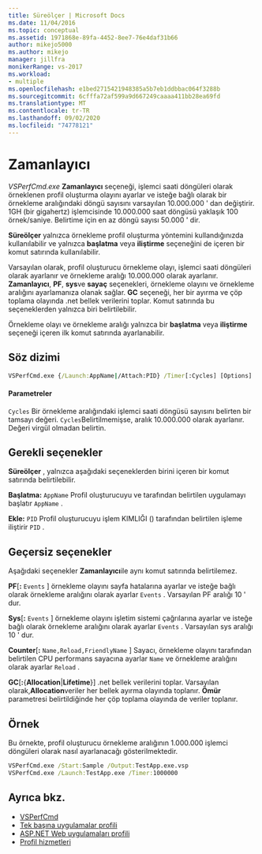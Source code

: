 ```yaml
---
title: Süreölçer | Microsoft Docs
ms.date: 11/04/2016
ms.topic: conceptual
ms.assetid: 1971868e-89fa-4452-8ee7-76e4daf31b66
author: mikejo5000
ms.author: mikejo
manager: jillfra
monikerRange: vs-2017
ms.workload:
- multiple
ms.openlocfilehash: e1bed2715421948385a5b7eb1ddbbac064f3288b
ms.sourcegitcommit: 6cfffa72af599a9d667249caaaa411bb28ea69fd
ms.translationtype: MT
ms.contentlocale: tr-TR
ms.lasthandoff: 09/02/2020
ms.locfileid: "74778121"
---
```

# <a name="timer"></a>Zamanlayıcı
*VSPerfCmd.exe* **Zamanlayıcı** seçeneği, işlemci saati döngüleri olarak örneklenen profil oluşturma olayını ayarlar ve isteğe bağlı olarak bir örnekleme aralığındaki döngü sayısını varsayılan 10.000.000 ' dan değiştirir. 1GH (bir gigahertz) işlemcisinde 10.000.000 saat döngüsü yaklaşık 100 örnek/saniye. Belirtime için en az döngü sayısı 50.000 ' dir.

 **Süreölçer** yalnızca örnekleme profil oluşturma yöntemini kullandığınızda kullanılabilir ve yalnızca **başlatma** veya **iliştirme** seçeneğini de içeren bir komut satırında kullanılabilir.

 Varsayılan olarak, profil oluşturucu örnekleme olayı, işlemci saati döngüleri olarak ayarlanır ve örnekleme aralığı 10.000.000 olarak ayarlanır. **Zamanlayıcı**, **PF**, **sys**ve **sayaç** seçenekleri, örnekleme olayını ve örnekleme aralığını ayarlamanıza olanak sağlar. **GC** seçeneği, her bir ayırma ve çöp toplama olayında .net bellek verilerini toplar. Komut satırında bu seçeneklerden yalnızca biri belirtilebilir.

 Örnekleme olayı ve örnekleme aralığı yalnızca bir **başlatma** veya **iliştirme** seçeneği içeren ilk komut satırında ayarlanabilir.

## <a name="syntax"></a>Söz dizimi

```cmd
VSPerfCmd.exe {/Launch:AppName|/Attach:PID} /Timer[:Cycles] [Options]
```

#### <a name="parameters"></a>Parametreler
 `Cycles` Bir örnekleme aralığındaki işlemci saati döngüsü sayısını belirten bir tamsayı değeri. `Cycles`Belirtilmemişse, aralık 10.000.000 olarak ayarlanır. Değeri virgül olmadan belirtin.

## <a name="required-options"></a>Gerekli seçenekler
 **Süreölçer** , yalnızca aşağıdaki seçeneklerden birini içeren bir komut satırında belirtilebilir.

 **Başlatma:** `AppName` Profil oluşturucuyu ve tarafından belirtilen uygulamayı başlatır `AppName` .

 **Ekle:** `PID` Profil oluşturucuyu işlem KIMLIĞI () tarafından belirtilen işleme iliştirir `PID` .

## <a name="invalid-options"></a>Geçersiz seçenekler
 Aşağıdaki seçenekler **Zamanlayıcı**ile aynı komut satırında belirtilemez.

 **PF**[**:** `Events` ] örnekleme olayını sayfa hatalarına ayarlar ve isteğe bağlı olarak örnekleme aralığını olarak ayarlar `Events` . Varsayılan PF aralığı 10 ' dur.

 **Sys**[**:** `Events` ] örnekleme olayını işletim sistemi çağrılarına ayarlar ve isteğe bağlı olarak örnekleme aralığını olarak ayarlar `Events` . Varsayılan sys aralığı 10 ' dur.

 **Counter**[**:** `Name,Reload,FriendlyName` ] Sayacı, örnekleme olayını tarafından belirtilen CPU performans sayacına ayarlar `Name` ve örnekleme aralığını olarak ayarlar `Reload` .

 **GC**[**:**{**Allocation**&#124;**Lifetime**}] .net bellek verilerini toplar. Varsayılan olarak,**Allocation**veriler her bellek ayırma olayında toplanır. **Ömür** parametresi belirtildiğinde her çöp toplama olayında de veriler toplanır.

## <a name="example"></a>Örnek
 Bu örnekte, profil oluşturucu örnekleme aralığının 1.000.000 işlemci döngüleri olarak nasıl ayarlanacağı gösterilmektedir.

```cmd
VSPerfCmd.exe /Start:Sample /Output:TestApp.exe.vsp
VSPerfCmd.exe /Launch:TestApp.exe /Timer:1000000
```

## <a name="see-also"></a>Ayrıca bkz.
- [VSPerfCmd](../profiling/vsperfcmd.md)
- [Tek başına uygulamalar profili](../profiling/command-line-profiling-of-stand-alone-applications.md)
- [ASP.NET Web uygulamaları profili](../profiling/command-line-profiling-of-aspnet-web-applications.md)
- [Profil hizmetleri](../profiling/command-line-profiling-of-services.md)
